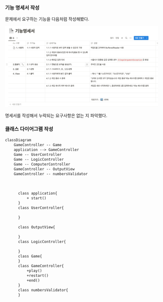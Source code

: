 





### 기능 명세서 작성 
문제에서 요구하는 기능을 다음처럼 작성해봤다. 

![img.png](img/img.png)

명세서를 작성해서 누락되는 요구사항은 없는 지 파악했다. 



### 클래스 다이어그램 작성 

```mermaid
classDiagram
    GameController -- Game
    application --> GameController
    Game -- UserController
    Game -- LogicController
    Game -- ComputerController
    GameController -- OutputView
    GameController -- numbersValidator
    
            
            
      class application{ 
          + start()
      }
      class UserController{
          
      }
      
      class OutputView{
          
      }
      class LogicController{
          
      }
      class Game{
      } 
      class GameController{
          +play()
          +restart()
          +end()
      }
      class numbersValidator{
      }

```



